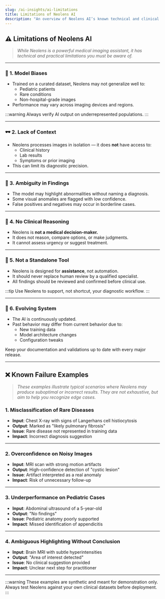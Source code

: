 ```yaml
---
slug: /ai-insights/ai-limitations
title: Limitations of Neolens AI
description: "An overview of Neolens AI’s known technical and clinical limitations, including model biases, lack of contextual understanding, and typical failure scenarios. Essential reading to set realistic expectations and ensure responsible use in medical workflows."
---
```


## ⚠️ Limitations of Neolens AI

> _While Neolens is a powerful medical imaging assistant, it has technical and practical limitations you must be aware of._

---

### 🧪 1. Model Biases

- Trained on a curated dataset, Neolens may not generalize well to:
  - Pediatric patients
  - Rare conditions
  - Non-hospital-grade images
- Performance may vary across imaging devices and regions.

:::warning
Always verify AI output on underrepresented populations.
:::

---

### 🕶️ 2. Lack of Context

- Neolens processes images in isolation — it does **not** have access to:
  - Clinical history
  - Lab results
  - Symptoms or prior imaging
- This can limit its diagnostic precision.

---

### 🧩 3. Ambiguity in Findings

- The model may highlight abnormalities without naming a diagnosis.
- Some visual anomalies are flagged with low confidence.
- False positives and negatives may occur in borderline cases.

---

### 🧠 4. No Clinical Reasoning

- Neolens is **not a medical decision-maker.**
- It does not reason, compare options, or make judgments.
- It cannot assess urgency or suggest treatment.

---

### 🏥 5. Not a Standalone Tool

- Neolens is designed for **assistance**, not automation.
- It should never replace human review by a qualified specialist.
- All findings should be reviewed and confirmed before clinical use.

:::tip
Use Neolens to support, not shortcut, your diagnostic workflow.
:::

---

### 🚧 6. Evolving System

- The AI is continuously updated.
- Past behavior may differ from current behavior due to:
  - New training data
  - Model architecture changes
  - Configuration tweaks

Keep your documentation and validations up to date with every major release.

---

## ❌ Known Failure Examples

> _These examples illustrate typical scenarios where Neolens may produce suboptimal or incorrect results. They are not exhaustive, but aim to help you recognize edge cases._

### 1. Misclassification of Rare Diseases

- **Input**: Chest X-ray with signs of Langerhans cell histiocytosis  
- **Output**: Marked as "likely pulmonary fibrosis"  
- **Issue**: Rare disease not represented in training data  
- **Impact**: Incorrect diagnosis suggestion

---

### 2. Overconfidence on Noisy Images

- **Input**: MRI scan with strong motion artifacts  
- **Output**: High-confidence detection of "cystic lesion"  
- **Issue**: Artifact interpreted as a real anomaly  
- **Impact**: Risk of unnecessary follow-up

---

### 3. Underperformance on Pediatric Cases

- **Input**: Abdominal ultrasound of a 5-year-old  
- **Output**: "No findings"  
- **Issue**: Pediatric anatomy poorly supported  
- **Impact**: Missed identification of appendicitis

---

### 4. Ambiguous Highlighting Without Conclusion

- **Input**: Brain MRI with subtle hyperintensities  
- **Output**: "Area of interest detected"  
- **Issue**: No clinical suggestion provided  
- **Impact**: Unclear next step for practitioner

---

:::warning
These examples are synthetic and meant for demonstration only.  
Always test Neolens against your own clinical datasets before deployment.
:::
